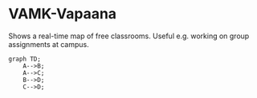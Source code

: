 # VAMK-Vapaana
Shows a real-time map of free classrooms. Useful e.g. working on group assignments at campus.

```mermaid
graph TD;
    A-->B;
    A-->C;
    B-->D;
    C-->D;
```